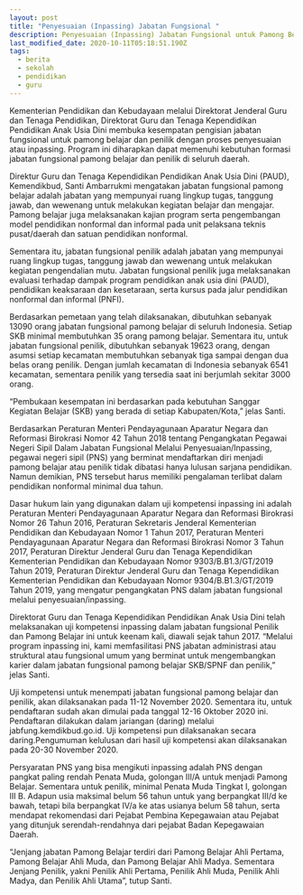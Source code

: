 ```yaml
---
layout: post
title: "Penyesuaian (Inpassing) Jabatan Fungsional "
description: Penyesuaian (Inpassing) Jabatan Fungsional untuk Pamong Belajar dan Penilik
last_modified_date: 2020-10-11T05:18:51.190Z
tags:
  - berita
  - sekolah
  - pendidikan
  - guru
---
```


Kementerian Pendidikan dan Kebudayaan melalui Direktorat Jenderal Guru dan Tenaga Pendidikan, Direktorat Guru dan Tenaga Kependidikan Pendidikan Anak Usia Dini membuka kesempatan pengisian jabatan fungsional untuk pamong belajar dan penilik dengan proses penyesuaian atau inpassing. Program ini diharapkan dapat memenuhi kebutuhan formasi jabatan fungsional pamong belajar dan penilik di seluruh daerah.

Direktur Guru dan Tenaga Kependidikan Pendidikan Anak Usia Dini (PAUD), Kemendikbud, Santi Ambarrukmi mengatakan jabatan fungsional pamong belajar adalah jabatan yang mempunyai ruang lingkup tugas, tanggung jawab, dan wewenang untuk melakukan kegiatan belajar dan mengajar. Pamong belajar juga melaksanakan kajian program serta pengembangan model pendidikan nonformal dan informal pada unit pelaksana teknis pusat/daerah dan satuan pendidikan nonformal.

Sementara itu, jabatan fungsional penilik adalah jabatan yang mempunyai ruang lingkup tugas, tanggung jawab dan wewenang untuk melakukan kegiatan pengendalian mutu. Jabatan fungsional penilik juga melaksanakan evaluasi terhadap dampak program pendidikan anak usia dini (PAUD), pendidikan keaksaraan dan kesetaraan, serta kursus pada jalur pendidikan nonformal dan informal (PNFI).

Berdasarkan pemetaan yang telah dilaksanakan, dibutuhkan sebanyak 13090 orang jabatan fungsional pamong belajar di seluruh Indonesia. Setiap SKB minimal membutuhkan 35 orang pamong belajar. Sementara itu, untuk jabatan fungsional penilik, dibutuhkan sebanyak 19623 orang, dengan asumsi setiap kecamatan membutuhkan sebanyak tiga sampai dengan dua belas orang penilik. Dengan jumlah kecamatan di Indonesia sebanyak 6541 kecamatan, sementara penilik yang tersedia saat ini berjumlah sekitar 3000 orang.

“Pembukaan kesempatan ini berdasarkan pada kebutuhan Sanggar Kegiatan Belajar (SKB) yang berada di setiap Kabupaten/Kota,” jelas Santi.

Berdasarkan Peraturan Menteri Pendayagunaan Aparatur Negara dan Reformasi Birokrasi Nomor 42 Tahun 2018 tentang Pengangkatan Pegawai Negeri Sipil Dalam Jabatan Fungsional Melalui Penyesuaian/Inpassing, pegawai negeri sipil (PNS) yang berminat mendaftarkan diri menjadi pamong belajar atau penilik tidak dibatasi hanya lulusan sarjana pendidikan. Namun demikian, PNS tersebut harus memiliki pengalaman terlibat dalam pendidikan nonformal minimal dua tahun.

Dasar hukum lain yang digunakan dalam uji kompetensi inpassing ini adalah Peraturan Menteri Pendayagunaan Aparatur Negara dan Reformasi Birokrasi Nomor 26 Tahun 2016, Peraturan Sekretaris Jenderal Kementerian  Pendidikan dan Kebudayaan Nomor 1 Tahun 2017, Peraturan Menteri Pendayagunaan Aparatur Negara dan Reformasi Birokrasi Nomor 3 Tahun 2017, Peraturan Direktur Jenderal Guru dan Tenaga Kependidikan Kementerian  Pendidikan dan Kebudayaan Nomor 9303/B.B1.3/GT/2019 Tahun 2019, Peraturan Direktur Jenderal Guru dan Tenaga Kependidikan Kementerian  Pendidikan dan Kebudayaan Nomor 9304/B.B1.3/GT/2019 Tahun 2019, yang mengatur pengangkatan PNS dalam jabatan fungsional melalui penyesuaian/inpassing.

Direktorat Guru dan Tenaga Kependidikan Pendidikan Anak Usia Dini telah melaksanakan uji kompetensi inpassing dalam jabatan fungsional Penilik dan Pamong Belajar ini untuk keenam kali, diawali sejak tahun 2017. “Melalui program inpassing ini, kami memfasilitasi PNS jabatan administrasi atau struktural atau fungsional umum yang berminat untuk mengembangkan karier dalam jabatan fungsional pamong belajar SKB/SPNF dan penilik,” jelas Santi.

Uji kompetensi untuk menempati jabatan fungsional pamong belajar dan penilik, akan dilaksanakan pada 11-12 November 2020. Sementara itu, untuk pendaftaran sudah akan dimulai pada tanggal 12-16 Oktober 2020 ini. Pendaftaran dilakukan dalam jariangan (daring) melalui jabfung.kemdikbud.go.id. Uji kompetensi pun dilaksanakan secara daring.Pengumuman kelulusan dari hasil uji kompetensi akan dilaksanakan pada 20-30 November 2020.

Persyaratan PNS yang bisa mengikuti inpassing adalah PNS dengan pangkat paling rendah Penata Muda, golongan III/A untuk menjadi Pamong Belajar. Sementara untuk penilik, minimal Penata Muda Tingkat I, golongan III B. Adapun usia maksimal belum 56 tahun untuk yang berpangkat III/d ke bawah, tetapi bila berpangkat IV/a ke atas usianya belum 58 tahun, serta mendapat rekomendasi dari Pejabat Pembina Kepegawaian atau Pejabat yang ditunjuk serendah-rendahnya dari pejabat Badan Kepegawaian Daerah.

“Jenjang jabatan Pamong Belajar terdiri dari Pamong Belajar Ahli Pertama, Pamong Belajar Ahli Muda, dan Pamong Belajar Ahli Madya. Sementara Jenjang Penilik, yakni Penilik  Ahli Pertama, Penilik Ahli  Muda,  Penilik  Ahli Madya, dan Penilik Ahli Utama”, tutup Santi.
